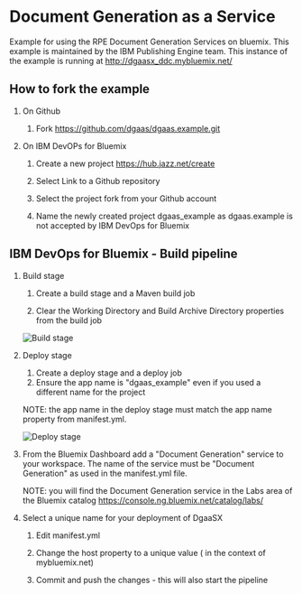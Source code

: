 # Document Generation as a Service

Example for using the RPE Document Generation Services on bluemix. This example is maintained by the IBM Publishing Engine team.
This instance of the example is running at http://dgaasx_ddc.mybluemix.net/

## How to fork the example
1. On Github 
	1. Fork https://github.com/dgaas/dgaas.example.git

2. On IBM DevOPs for Bluemix
	1. Create a new project https://hub.jazz.net/create
	
	2. Select Link to a Github repository
	
	3. Select the project fork from your Github account
	
	4. Name the newly created project dgaas_example as dgaas.example is not accepted by IBM DevOps for Bluemix
	
## IBM DevOps for Bluemix - Build pipeline
1. Build stage
	1. Create a build stage and a Maven build job
	
	2. Clear the Working Directory and Build Archive Directory properties from the build job
	
	![Build stage](https://github.com/dgaas/dgaas.example/tree/master/readme/hub_build_stage.png?raw=true)
	
2. Deploy stage
	1. Create a deploy stage and a deploy job
	2. Ensure the app name is "dgaas_example" even if you used a different name for the project
	
	NOTE: the app name in the deploy stage must match the app name property from manifest.yml.  
	
	![Deploy stage](https://github.com/dgaas/dgaas.example/tree/master/readme/hub_deploy_stage.png?raw=true)

3. From the Bluemix Dashboard add a "Document Generation" service to your workspace. The name of the service must be "Document Generation" as used in the manifest.yml file.

	NOTE: you will find the Document Generation service in the Labs area of the Bluemix catalog https://console.ng.bluemix.net/catalog/labs/
	
4. Select a unique name for your deployment of DgaaSX
	1. Edit manifest.yml
	
	2. Change the host property to a unique value ( in the context of mybluemix.net)
	
	3. Commit and push the changes - this will also start the pipeline
	
